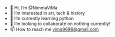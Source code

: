 - 👋 Hi, I’m @NimmaViMa
- 👀 I’m interested in art, tech & history
- 🌱 I’m currently learning python
- 💞️ I’m looking to collaborate on nothing currently!
- 📫 How to reach me vima9696@gmail.com

<!---
NimmaViMa/NimmaViMa is a ✨ special ✨ repository because its `README.md` (this file) appears on your GitHub profile.
You can click the Preview link to take a look at your changes.
--->

